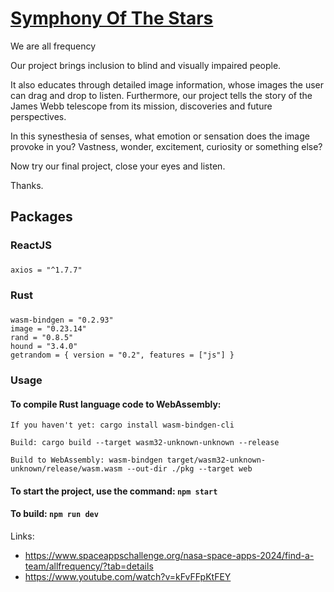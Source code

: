 # [Symphony Of The Stars](https://symphony-of-the-stars.vercel.app/)

We are all frequency

Our project brings inclusion to blind and visually impaired people.

It also educates through detailed image information, whose images the user can drag and drop to listen. Furthermore, our project tells the story of the James Webb telescope from its mission, discoveries and future perspectives.

In this synesthesia of senses, what emotion or sensation does the image provoke in you? Vastness, wonder, excitement, curiosity or something else?

Now try our final project, close your eyes and listen.

Thanks.

## Packages

### ReactJS
###
```
axios = "^1.7.7"
```

### Rust
###
```
wasm-bindgen = "0.2.93"
image = "0.23.14"
rand = "0.8.5"
hound = "3.4.0"
getrandom = { version = "0.2", features = ["js"] }
```

### Usage

#### To compile Rust language code to WebAssembly:

```
If you haven't yet: cargo install wasm-bindgen-cli

Build: cargo build --target wasm32-unknown-unknown --release

Build to WebAssembly: wasm-bindgen target/wasm32-unknown-unknown/release/wasm.wasm --out-dir ./pkg --target web

```

#### To start the project, use the command: `npm start`

#### To build: `npm run dev`

Links: 
- https://www.spaceappschallenge.org/nasa-space-apps-2024/find-a-team/allfrequency/?tab=details
- https://www.youtube.com/watch?v=kFvFFpKtFEY

